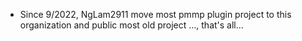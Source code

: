* Since 9/2022, NgLam2911 move most pmmp plugin project to this organization and public most old project ..., that's all...

